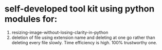 # self-developed tool kit using python modules for:
1) resizing-image-without-losing-clarity-in-python 
2) deletion of file using extension name and deleting at one go rather than deleting every file slowly. Time efficiency is high. 100% trustworthy one.
